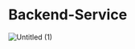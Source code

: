 # Backend-Service
![Untitled (1)](https://github.com/user-attachments/assets/beef9fa3-79c5-42d4-9b69-0b7cbf13bb6f)

